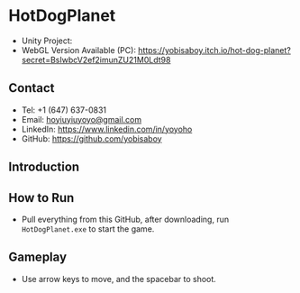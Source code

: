 # HotDogPlanet
- Unity Project: 
- WebGL Version Available (PC): https://yobisaboy.itch.io/hot-dog-planet?secret=BsIwbcV2ef2imunZU21M0Ldt98

## Contact
- Tel: +1 (647) 637-0831
- Email: hoyiuyiuyoyo@gmail.com
- LinkedIn: https://www.linkedin.com/in/yoyoho
- GitHub: https://github.com/yobisaboy

## Introduction

## How to Run
- Pull everything from this GitHub, after downloading, run `HotDogPlanet.exe` to start the game.

## Gameplay
- Use arrow keys to move, and the spacebar to shoot.
